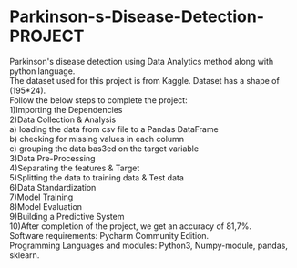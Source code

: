 # Parkinson-s-Disease-Detection-PROJECT  
Parkinson's disease detection using Data Analytics method along with python language.  
The dataset used for this project is from Kaggle. Dataset has a shape of (195*24).  
Follow the below steps to complete the project:  
1)Importing the Dependencies  
2)Data Collection & Analysis  
a) loading the data from csv file to a Pandas DataFrame  
b) checking for missing values in each column  
c) grouping the data bas3ed on the target variable   
3)Data Pre-Processing  
4)Separating the features & Target  
5)Splitting the data to training data & Test data  
6)Data Standardization  
7)Model Training  
8)Model Evaluation  
9)Building a Predictive System  
10)After completion of the project, we get an accuracy of 81,7%.  
Software requirements: Pycharm Community Edition.  
Programming Languages and modules: Python3, Numpy-module, pandas, sklearn.
